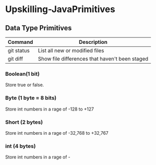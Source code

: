 # Upskilling-JavaPrimitives

## Data Type Primitives

| Command | Description |
| --- | --- |
| git status | List all new or modified files |
| git diff | Show file differences that haven't been staged |

### Boolean(1 bit)
Store true or false.

### Byte (1 byte = 8 bits)
Store int numbers in a rage of -128 to +127

### Short (2 bytes)
Store int numbers in a rage of -32,768 to +32,767

### int (4 bytes)
Store int numbers in a rage of -
